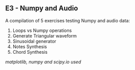## E3 - Numpy and Audio

A compilation of 5 exercises testing Numpy and audio data: 

1. Loops vs Numpy operations
2. Generate Triangular waveform
3. Sinusoidal generator
4. Notes Synthesis
5. Chord Synthesis

*matplotlib, numpy and scipy.io used*
